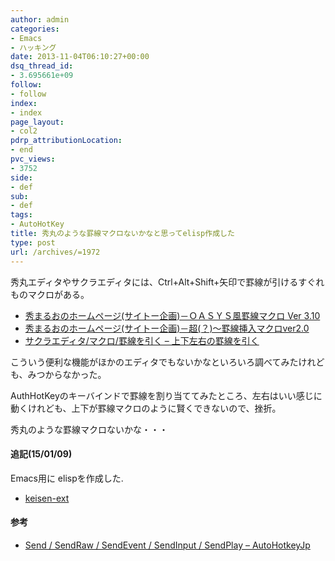 ```yaml
---
author: admin
categories:
- Emacs
- ハッキング
date: 2013-11-04T06:10:27+00:00
dsq_thread_id:
- 3.695661e+09
follow:
- follow
index:
- index
page_layout:
- col2
pdrp_attributionLocation:
- end
pvc_views:
- 3752
side:
- def
sub:
- def
tags:
- AutoHotKey
title: 秀丸のような罫線マクロないかなと思ってelisp作成した
type: post
url: /archives/=1972
---
```


秀丸エディタやサクラエディタには、Ctrl+Alt+Shift+矢印で罫線が引けるすぐれものマクロがある。

  * [秀まるおのホームページ(サイトー企画)－ＯＡＳＹＳ風罫線マクロ Ver 3.10][1]
  * [秀まるおのホームページ(サイトー企画)－超(？)～罫線挿入マクロver2.0][2]
  * [サクラエディタ/マクロ/罫線を引く &#8211; 上下左右の罫線を引く][3]

こういう便利な機能がほかのエディタでもないかなといろいろ調べてみたけれども、みつからなかった。

AuthHotKeyのキーバインドで罫線を割り当ててみたところ、左右はいい感じに動くけれども、上下が罫線マクロのように賢くできないので、挫折。



秀丸のような罫線マクロないかな・・・

#### 追記(15/01/09)

Emacs用に elispを作成した.

  * [keisen-ext][4]

#### 参考

  * [Send / SendRaw / SendEvent / SendInput / SendPlay &#8211; AutoHotkeyJp][5]

<div id="fastlookup_top">
</div>

 [1]: http://hide.maruo.co.jp/lib/macro/draw310.html
 [2]: http://hide.maruo.co.jp/lib/macro/cho-line_draw_ver2_0.html
 [3]: http://zenu.xrea.jp/cgi-bin/znwk212a/wiki.cgi?myaction=search&mymsg=%a5%b5%a5%af%a5%e9%a5%a8%a5%c7%a5%a3%a5%bf%2f%a5%de%a5%af%a5%ed%2f%b7%d3%c0%fe%a4%f2%b0%fa%a4%af&mypage=%a5%b5%a5%af%a5%e9%a5%a8%a5%c7%a5%a3%a5%bf%2f%a5%de%a5%af%a5%ed%2f%b7%d3%c0%fe%a4%f2%b0%fa%a4%af
 [4]: https://github.com/tsu-nera/emacs-keisen-ext "keisen-ext"
 [5]: https://sites.google.com/site/autohotkeyjp/reference/commands/Send